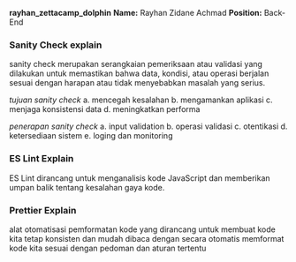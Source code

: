 ﻿**rayhan_zettacamp_dolphin**
**Name:** Rayhan Zidane Achmad
**Position:** Back-End


### Sanity Check explain
sanity check merupakan serangkaian pemeriksaan atau validasi yang dilakukan untuk memastikan bahwa data, kondisi, atau operasi berjalan sesuai dengan harapan atau tidak menyebabkan masalah yang serius.

*tujuan sanity check*
 a. mencegah kesalahan
 b. mengamankan aplikasi
 c. menjaga konsistensi data
 d. meningkatkan performa

*penerapan sanity check*
 a. input validation
 b. operasi validasi
 c. otentikasi
 d. ketersediaan sistem
 e. loging dan monitoring


### ES Lint Explain
 ES Lint dirancang untuk menganalisis kode JavaScript dan memberikan umpan balik tentang kesalahan gaya kode.

### Prettier Explain
alat otomatisasi pemformatan kode yang dirancang untuk membuat kode kita tetap konsisten dan mudah dibaca dengan secara otomatis memformat kode kita sesuai dengan pedoman dan aturan tertentu

